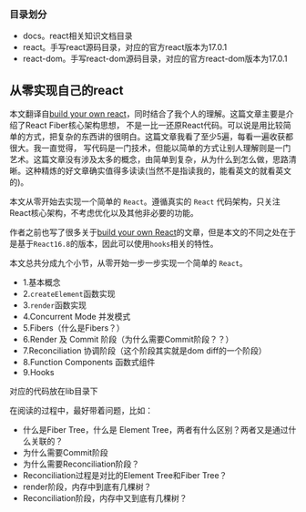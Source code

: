 ### 目录划分
- docs。react相关知识文档目录
- react。手写react源码目录，对应的官方react版本为17.0.1
- react-dom。手写react-dom源码目录，对应的官方react-dom版本为17.0.1

## 从零实现自己的react
本文翻译自[build your own react](https://pomb.us/build-your-own-react/)，同时结合了我个人的理解。这篇文章主要是介绍了React Fiber核心架构思想，
不是一比一还原React代码。可以说是用比较简单的方式，把复杂的东西讲的很明白。这篇文章我看了至少5遍，每看一遍收获都很大。我一直觉得，
写代码是一门技术，但能以简单的方式让别人理解则是一门艺术。这篇文章没有涉及太多的概念，由简单到复杂，从为什么到怎么做，思路清晰。这种精炼的好文章确实值得多读读(当然不是指读我的，能看英文的就看英文的)。

本文从零开始去实现一个简单的 `React`。遵循真实的 `React` 代码架构，只关注React核心架构，不考虑优化以及其他非必要的功能。

作者之前也写了很多关于[build your own React](https://engineering.hexacta.com/didact-learning-how-react-works-by-building-it-from-scratch-51007984e5c5)的文章，但是本文的不同之处在于是基于`React16.8`的版本，因此可以使用`hooks`相关的特性。


本文总共分成九个小节，从零开始一步一步实现一个简单的 `React`。
- 1.基本概念
- 2.`createElement`函数实现
- 3.`render`函数实现
- 4.Concurrent Mode 并发模式
- 5.Fibers（什么是Fibers？）
- 6.Render 及 Commit 阶段（为什么需要Commit阶段？？）
- 7.Reconciliation 协调阶段（这个阶段其实就是dom diff的一个阶段）
- 8.Function Components 函数式组件
- 9.Hooks 

对应的代码放在lib目录下


在阅读的过程中，最好带着问题，比如：
- 什么是Fiber Tree，什么是 Element Tree，两者有什么区别？两者又是通过什么关联的？
- 为什么需要Commit阶段
- 为什么需要Reconciliation阶段？
- Reconciliation过程是对比的Element Tree和Fiber Tree？
- render阶段，内存中到底有几棵树？
- Reconciliation阶段，内存中又到底有几棵树？
